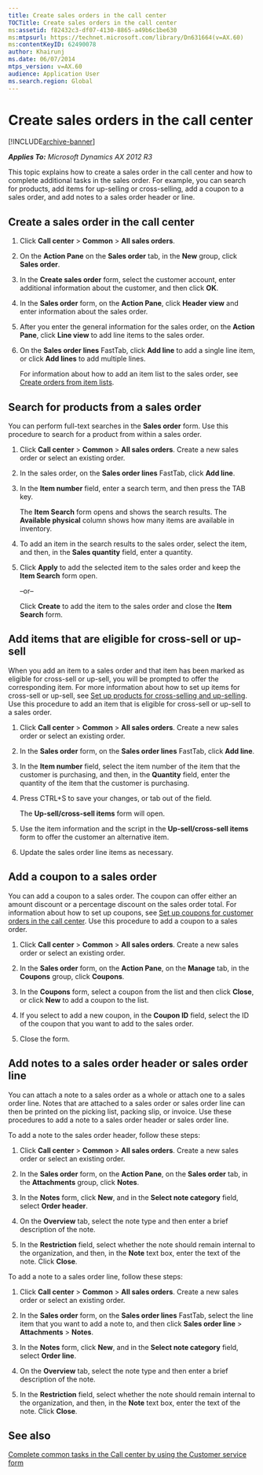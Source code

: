 ```yaml
---
title: Create sales orders in the call center
TOCTitle: Create sales orders in the call center
ms:assetid: f82432c3-df07-4130-8865-a49b6c1be630
ms:mtpsurl: https://technet.microsoft.com/library/Dn631664(v=AX.60)
ms:contentKeyID: 62490078
author: Khairunj
ms.date: 06/07/2014
mtps_version: v=AX.60
audience: Application User
ms.search.region: Global
---
```


# Create sales orders in the call center 


[!INCLUDE[archive-banner](includes/archive-banner.md)]


_**Applies To:** Microsoft Dynamics AX 2012 R3_

This topic explains how to create a sales order in the call center and how to complete additional tasks in the sales order. For example, you can search for products, add items for up-selling or cross-selling, add a coupon to a sales order, and add notes to a sales order header or line.

## Create a sales order in the call center

1.  Click **Call center** \> **Common** \> **All sales orders**.

2.  On the **Action Pane** on the **Sales order** tab, in the **New** group, click **Sales order**.

3.  In the **Create sales order** form, select the customer account, enter additional information about the customer, and then click **OK**.

4.  In the **Sales order** form, on the **Action Pane**, click **Header view** and enter information about the sales order.

5.  After you enter the general information for the sales order, on the **Action Pane**, click **Line view** to add line items to the sales order.

6.  On the **Sales order lines** FastTab, click **Add line** to add a single line item, or click **Add lines** to add multiple lines.
    
    For information about how to add an item list to the sales order, see [Create orders from item lists](create-orders-from-item-lists.md).

## Search for products from a sales order

You can perform full-text searches in the **Sales order** form. Use this procedure to search for a product from within a sales order.

1.  Click **Call center** \> **Common** \> **All sales orders**. Create a new sales order or select an existing order.

2.  In the sales order, on the **Sales order lines** FastTab, click **Add line**.

3.  In the **Item number** field, enter a search term, and then press the TAB key.
    
    The **Item Search** form opens and shows the search results. The **Available physical** column shows how many items are available in inventory.

4.  To add an item in the search results to the sales order, select the item, and then, in the **Sales quantity** field, enter a quantity.

5.  Click **Apply** to add the selected item to the sales order and keep the **Item Search** form open.
    
    –or–
    
    Click **Create** to add the item to the sales order and close the **Item Search** form.

## Add items that are eligible for cross-sell or up-sell

When you add an item to a sales order and that item has been marked as eligible for cross-sell or up-sell, you will be prompted to offer the corresponding item. For more information about how to set up items for cross-sell or up-sell, see [Set up products for cross-selling and up-selling](set-up-products-for-cross-selling-and-up-selling.md). Use this procedure to add an item that is eligible for cross-sell or up-sell to a sales order.

1.  Click **Call center** \> **Common** \> **All sales orders**. Create a new sales order or select an existing order.

2.  In the **Sales order** form, on the **Sales order lines** FastTab, click **Add line**.

3.  In the **Item number** field, select the item number of the item that the customer is purchasing, and then, in the **Quantity** field, enter the quantity of the item that the customer is purchasing.

4.  Press CTRL+S to save your changes, or tab out of the field.
    
    The **Up-sell/cross-sell items** form will open.

5.  Use the item information and the script in the **Up-sell/cross-sell items** form to offer the customer an alternative item.

6.  Update the sales order line items as necessary.

## Add a coupon to a sales order

You can add a coupon to a sales order. The coupon can offer either an amount discount or a percentage discount on the sales order total. For information about how to set up coupons, see [Set up coupons for customer orders in the call center](set-up-coupons-for-customer-orders-in-the-call-center.md). Use this procedure to add a coupon to a sales order.

1.  Click **Call center** \> **Common** \> **All sales orders**. Create a new sales order or select an existing order.

2.  In the **Sales order** form, on the **Action Pane**, on the **Manage** tab, in the **Coupons** group, click **Coupons**.

3.  In the **Coupons** form, select a coupon from the list and then click **Close**, or click **New** to add a coupon to the list.

4.  If you select to add a new coupon, in the **Coupon ID** field, select the ID of the coupon that you want to add to the sales order.

5.  Close the form.

## Add notes to a sales order header or sales order line

You can attach a note to a sales order as a whole or attach one to a sales order line. Notes that are attached to a sales order or sales order line can then be printed on the picking list, packing slip, or invoice. Use these procedures to add a note to a sales order header or sales order line.

To add a note to the sales order header, follow these steps:

1.  Click **Call center** \> **Common** \> **All sales orders**. Create a new sales order or select an existing order.

2.  In the **Sales order** form, on the **Action Pane**, on the **Sales order** tab, in the **Attachments** group, click **Notes**.

3.  In the **Notes** form, click **New**, and in the **Select note category** field, select **Order header**.

4.  On the **Overview** tab, select the note type and then enter a brief description of the note.

5.  In the **Restriction** field, select whether the note should remain internal to the organization, and then, in the **Note** text box, enter the text of the note. Click **Close**.

To add a note to a sales order line, follow these steps:

1.  Click **Call center** \> **Common** \> **All sales orders**. Create a new sales order or select an existing order.

2.  In the **Sales order** form, on the **Sales order lines** FastTab, select the line item that you want to add a note to, and then click **Sales order line** \> **Attachments** \> **Notes**.

3.  In the **Notes** form, click **New**, and in the **Select note category** field, select **Order line**.

4.  On the **Overview** tab, select the note type and then enter a brief description of the note.

5.  In the **Restriction** field, select whether the note should remain internal to the organization, and then, in the **Note** text box, enter the text of the note. Click **Close**.

## See also

[Complete common tasks in the Call center by using the Customer service form](complete-common-tasks-in-the-call-center-by-using-the-customer-service-form.md)

  


